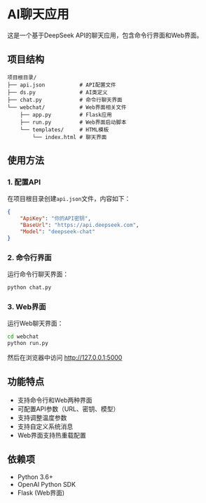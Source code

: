 # AI聊天应用

这是一个基于DeepSeek API的聊天应用，包含命令行界面和Web界面。

## 项目结构

```
项目根目录/
├── api.json           # API配置文件
├── ds.py              # AI类定义
├── chat.py            # 命令行聊天界面
└── webchat/           # Web界面相关文件
    ├── app.py         # Flask应用
    ├── run.py         # Web界面启动脚本
    └── templates/     # HTML模板
        └── index.html # 聊天界面
```

## 使用方法

### 1. 配置API

在项目根目录创建`api.json`文件，内容如下：

```json
{
    "ApiKey": "你的API密钥",
    "BaseUrl": "https://api.deepseek.com",
    "Model": "deepseek-chat"
}
```

### 2. 命令行界面

运行命令行聊天界面：

```bash
python chat.py
```

### 3. Web界面

运行Web聊天界面：

```bash
cd webchat
python run.py
```

然后在浏览器中访问 http://127.0.0.1:5000

## 功能特点

- 支持命令行和Web两种界面
- 可配置API参数（URL、密钥、模型）
- 支持调整温度参数
- 支持自定义系统消息
- Web界面支持热重载配置

## 依赖项

- Python 3.6+
- OpenAI Python SDK
- Flask (Web界面) 